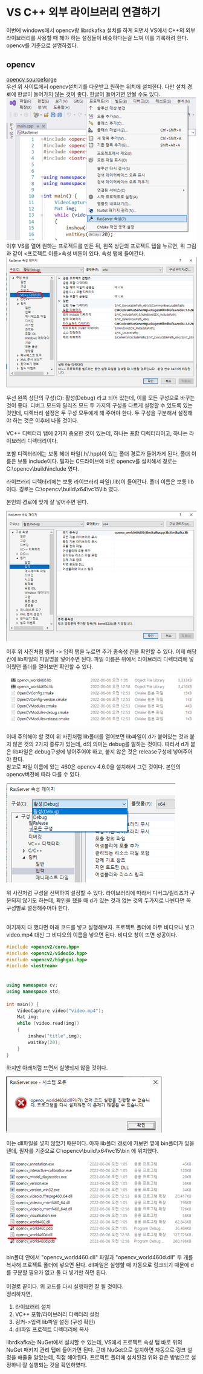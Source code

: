 VS C++ 외부 라이브러리 연결하기
=

이번에 windows에서 opencv랑 librdkafka 설치를 하게 되면서 VS에서 C++의 외부 라이브러리를 사용할 때 해야 하는 설정들이 비슷하다는걸 느껴 이를 기록하려 한다. opencv를 기준으로 설명하겠다.

## opencv
[opencv sourceforge](https://sourceforge.net/projects/opencvlibrary/files/4.6.0/opencv-4.6.0-vc14_vc15.exe/download)    
우선 위 사이트에서 opencv설치기를 다운받고 원하는 위치에 설치한다. 다만 설치 경로에 한글이 들어가지 않는 것이 좋다. 한글이 들어가면 안될 수도 있다.    
![프로젝트 속성](images/프로젝트속성.png)    
이후 VS를 열어 원하는 프로젝트를 만든 뒤, 왼쪽 상단의 프로젝트 탭을 누르면, 위 그림과 같이 <프로젝트 이름>속성 버튼이 있다. 속성 탭에 들어간다.
![속성탭](images/속성탭.png)   

우선 왼쪽 상단의 구성(C): 활성(Debug) 라고 되어 있는데, 이를 모든 구성으로 바꾸는 것이 좋다. 디버그 모드와 릴리즈 모드 두 가지의 구성을 다르게 설정할 수 있도록 있는 것인데, 디렉터리 설정은 두 구성 모두에게 해 주어야 한다. 두 구성을 구분해서 설정해야 하는 것은 이후에 나올 것이다.

VC++ 디렉터리 탭에 2가지 중요한 것이 있는데, 하나는 포함 디렉터리이고, 하나는 라이브러리 디렉터리이다.   

포함 디렉터리에는 보통 헤더 파일(.h/.hpp)이 있는 폴더 경로가 들어가게 된다. 폴더 이름은 보통 include이다. 필자는 C드라이브에 바로 opencv를 설치해서 경로는 C:\opencv\build\include 였다.

라이브러리 디렉터리에는 보통 라이브러리 파일(.lib)이 들어간다. 폴더 이름은 보통 lib이다. 경로는 C:\opencv\build\x64\vc15\lib 였다.

본인의 경로에 맞게 잘 넣어주면 된다.

![링커 설정](images/링커.png)

이후 위 사진처럼 링커 -> 입력 탭을 누르면 추가 종속성 칸을 확인할 수 있다. 이제 해당 칸에 lib파일의 파일명을 넣어주면 된다. 파일 이름은 위에서 라이브러리 디렉터리에 넣어줬던 폴더를 열어보면 확인할 수 있다.

![lib파일](images/lib파일.png)

이때 주의해야 할 것이 위 사진처럼 lib폴더를 열어보면 lib파일이 d가 붙어있는 것과 붙지 않은 것의 2가지 종류가 있는데, d의 의미는 debug를 말하는 것이다. 따라서 d가 붙은 lib파일은 debug구성에 넣어주어야 하고, 붙지 않은 것은 release구성에 넣어주어야 한다.    
참고로 파일 이름에 있는 460은 opencv 4.6.0을 설치해서 그런 것이다. 본인의 opencv버전에 따라 다를 수 있다.

![구성](images/구성.png)

위 사진처럼 구성을 선택하여 설정할 수 있다. 라이브러리에 따라서 디버그/릴리즈가 구분되지 않기도 하는데, 확인을 했을 때 d가 있는 것과 없는 것의 두가지로 나뉜다면 꼭 구성별로 설정해주어야 한다.

<br>
여기까지 다 했다면 아래 코드를 넣고 실행해보자. 프로젝트 폴더에 아무 비디오나 넣고 video.mp4 대신 그 비디오의 이름을 넣으면 된다. 비디오 창이 뜨면 성공이다.

```C++
#include <opencv2/core.hpp>
#include <opencv2/videoio.hpp>
#include <opencv2/highgui.hpp>
#include <iostream>


using namespace cv;
using namespace std;

int main() {
	VideoCapture video("video.mp4");
	Mat img;
	while (video.read(img))
	{
		imshow("title",img);
		waitKey(20);
	}
}

```
하지만 아래처럼 뜨면서 실행되지 않을 것이다.

![오류](images/오류.png)

이는 dll파일을 넣지 않았기 때문이다. 아까 lib폴더 경로에 가보면 옆에 bin폴더가 있을텐데, 필자를 기준으로 C:\opencv\build\x64\vc15\bin 에 위치했다.

![dll](images/dll.png)

bin폴더 안에서 "opencv_world460.dll" 파일과 "opencv_world460d.dll" 두 개를 복사해 프로젝트 폴더에 넣으면 된다. dll파일은 실행할 때 자동으로 링크되기 때문에 d를 구분할 필요가 없고 둘 다 넣기만 하면 된다.     
<br>
이걸로 끝이다. 위 코드를 다시 실행하면 잘 될 것이다.     
정리하자면, 
1. 라이브러리 설치 
2. VC++ 포함/라이브러리 디렉터리 설정
3. 링커->입력 lib파일 설정 (구성 확인)
4. dll파일 프로젝트 디렉터리에 복사

librdkafka는 NuGet에서 설치할 수 있는데, VS에서 프로젝트 속성 탭 바로 위의 NuGet 패키지 관리 탭에 들어가면 된다. 근데 NuGet으로 설치하면 자동으로 링크 설정을 해줄줄 알았는데, 직접 해야된다. 프로젝트 폴더에 설치된걸 위와 같은 방법으로 설정하니 잘 실행되는 것을 확인하였다.